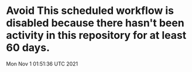# Avoid This scheduled workflow is disabled because there hasn't been activity in this repository for at least 60 days.
Mon Nov  1 01:51:36 UTC 2021
